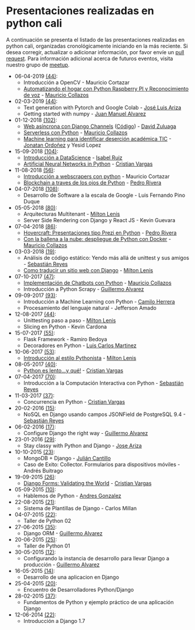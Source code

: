 # Presentaciones realizadas en python cali

A continuación se presenta el listado de las presentaciones realizadas en python cali,
organizadas cronológicamente iniciando en la más reciente.
Si desea corregir, actualizar o adicionar información, por favor envíe un [pull request](https://github.com/pythoncali/historial-presentaciones/pulls).
Para información adicional acerca de futuros eventos, visita nuestro grupo de [meetup](https://www.meetup.com/Python-Cali/).

* 06-04-2019 [(44)](https://www.meetup.com/Python-Cali/events/259964772/):
  * Introducción a OpenCV - Mauricio Cortazar
  * [Automatizando el hogar con Python Raspberry PI y Reconocimiento de voz](https://github.com/contraslash/automatizacion-hogar-raspberry-python) - [Mauricio Collazos](https://github.com/ma0c)
* 02-03-2019 [(44)](https://www.meetup.com/Python-Cali/events/259265858/):
  * Text generation with Pytorch and Google Colab - [José Luis Ariza](https://github.com/jlariza)
  * Getting started with numpy - [Juan Manuel Alvarez](https://github.com/Alvquijuan)
* 01-12-2018 [(102)](https://www.meetup.com/Python-Cali/events/256544047/):
  * [Web asíncrona con Django Channels](https://github.com/pythoncali/historial-presentaciones/blob/master/01-12-2018/) ([Código](https://github.com/dafer154/questions-realTime)) - [David Zuluaga](https://github.com/dafer154)
  * [Serverless con Python](https://github.com/contraslash/serverless-con-python) - [Mauricio Collazos](https://github.com/ma0c)
  * [Machine learning para identificar deserción académica TIC](https://github.com/pythoncali/historial-presentaciones/blob/master/01-12-2018/) - [Jonatan Ordoñez](https://github.com/jonatanordonez) y Yesid Lopez
* 15-09-2018 [(104)](https://www.meetup.com/Python-Cali/events/254454270/):
  * [Introducción a DataScience](https://github.com/pythoncali/historial-presentaciones/blob/master/15-09-2018/) - [Isabel Ruiz](https://github.com/iris9112)
  * [Artificial Neural Networks in Python](https://github.com/pythoncali/historial-presentaciones/blob/master/15-09-2018/) - [Cristian Vargas](https://github.com/cdvv7788)
* 11-08-2018 [(56)](https://www.meetup.com/Python-Cali/events/252948899/):
  * [Introducción a webscrapers con python](https://github.com/pythoncali/Scrapers-presentation) - Mauricio Cortazar
  * [Blockchain a traves de los ojos de Python](https://github.com/pythoncali/blockchain-presentation) - [Pedro Rivera](https://github.com/ppsirg)
* 04-07-2018 [(108)](https://www.meetup.com/Python-Cali/events/251597725/):
  * Desarrollo de Software a la escala de Google - Luis Fernando Pino Duque
* 05-05-2018 [(80)](https://www.meetup.com/Python-Cali/events/250073977/):
  * Arquitecturas Multitenant - [Milton Lenis](https://github.com/MiltonLn)
  * Server Side Rendering con Django y React JS - Kevin Guevara
* 07-04-2018 [(86)](https://www.meetup.com/Python-Cali/events/248802660/):
  * [Hovercraft: Presentaciones tipo Prezi en Python](https://github.com/pythoncali/hovercraft-presentacion) - [Pedro Rivera](https://github.com/ppsirg)
  * [Con la ballena a la nube: despliegue de Python con Docker](https://github.com/pythoncali/con-la-ballena-a-la-nube) - [Mauricio Collazos](https://github.com/ma0c)
* 03-03-2018 [(19)](https://www.meetup.com/Python-Cali/events/248228222/):
  * Análisis de código estático: Yendo más allá de unittest y sus amigos - [Sebastián Reyes](https://github.com/sebastian-code)
  * [Como traducir un sitio web con Django](https://github.com/pythoncali/i18nable) - [Milton Lenis](https://github.com/MiltonLn)
* 07-10-2017 [(47)](https://www.meetup.com/Python-Cali/events/243657679/):
  * [Implementación de Chatbots con Python](https://github.com/contraslash/chatbots-intro) - [Mauricio Collazos](https://github.com/ma0c)
  * Introducción a Python Scrapy - [Guillermo Alvarez](https://github.com/guialante)
* 09-09-2017 [(93)](https://www.meetup.com/Python-Cali/events/242928453/):
  * Introducción a Machine Learning con Python - [Camilo Herrera](https://github.com/mrzork)
  * Procesamiento del lenguaje natural - Jefferson Amado
* 12-08-2017 [(44)](https://www.meetup.com/Python-Cali/events/242279852/):
  * Unittesting paso a paso - [Milton Lenis](https://github.com/MiltonLn)
  * Slicing en Python - Kevin Cardona
* 15-07-2017 [(55)](https://www.meetup.com/Python-Cali/events/241375194/):
  * Flask Framework - Ramiro Bedoya
  * Decoradores en Python - [Luis Carlos Martinez](https://github.com/pycarlos)
* 10-06-2017 [(53)](https://www.meetup.com/Python-Cali/events/240121439/):
  * [Introducción al estilo Pythonista](https://slides.com/swapps/introduccion-al-estilo-pythonista) - [Milton Lenis](https://github.com/MiltonLn)
* 08-05-2017 [(40)](https://www.meetup.com/Python-Cali/events/239481918/):
  * [Python es lento...y qué!](https://github.com/pythoncali/python_slow_idc) - [Cristian Vargas](https://github.com/cdvv7788)
* 07-04-2017 [(70)](https://www.meetup.com/Python-Cali/events/238857498/):
  * Introducción a la Computación Interactiva con Python - [Sebastián Reyes](https://github.com/sebastian-code)
* 11-03-2017 [(37)](https://www.meetup.com/Python-Cali/events/238141553/):
  * Concurrencia en Python - [Cristian Vargas](https://github.com/cdvv7788)
* 20-02-2016 [(15)](https://www.meetup.com/Python-Cali/events/228779718/):
  * NoSQL en Django usando campos JSONField de PostgreSQL 9.4 - [Sebastián Reyes](https://github.com/sebastian-code)
* 06-02-2016 [(17)](https://www.meetup.com/Python-Cali/events/228426714/):
  * Configure Django the right way - [Guillermo Alvarez](https://github.com/guialante)
* 23-01-2016 [(29)](https://www.meetup.com/Python-Cali/events/227893637/):
  * Stay classy with Python and Django - [Jose Ariza](https://github.com/jlariza)
* 10-10-2015 [(23)](https://www.meetup.com/Python-Cali/events/225469370/):
  * MongoDB + Django - [Julián Cantillo](https://github.com/juliancantillo)
  * Caso de Exito: Collector. Formularios para dispositivos móviles - Andrés Buitrago
* 19-09-2015 [(26)](https://www.meetup.com/Python-Cali/events/225179493/):
  * [Django Forms: Validating the World](https://github.com/pythoncali/forms_validation) - [Cristian Vargas](https://github.com/cdvv7788)
* 05-09-2015 [(10)](https://www.meetup.com/Python-Cali/events/225103497/):
  * Hablemos de Python - [Andres Gonzalez](https://github.com/andresgz)
* 22-08-2015 [(21)](https://www.meetup.com/Python-Cali/events/224615921/):
  * Sistema de Plantillas de Django - Carlos Millan
* 04-07-2015 [(22)](https://www.meetup.com/Python-Cali/events/223573322/):
  * Taller de Python 02
* 27-06-2015 [(35)](https://www.meetup.com/Python-Cali/events/222951658/):
  * Django ORM - [Guillermo Alvarez](https://github.com/guialante)
* 20-06-2015 [(25)](https://www.meetup.com/Python-Cali/events/223162243/):
  * Taller de Python 01
* 30-05-2015 [(12)](https://www.meetup.com/Python-Cali/events/222820402/):
  * Configurando la instancia de desarrollo para llevar Django a producción - [Guillermo Alvarez](https://github.com/guialante)
* 16-05-2015 [(14)](https://www.meetup.com/Python-Cali/events/222406248/):
  * Desarrollo de una aplicacion en Django
* 25-04-2015 [(20)](https://www.meetup.com/Python-Cali/events/221863029/):
  * Encuentro de Desarrolladores Python/Django
* 28-02-2015 [(37)](https://www.meetup.com/Python-Cali/events/220722050/):
  * Fundamentos de Python y ejemplo práctico de una aplicación Django
* 12-06-2014 [(22)](https://www.meetup.com/Python-Cali/events/208759052/):
  * Introducción a Django 1.7
